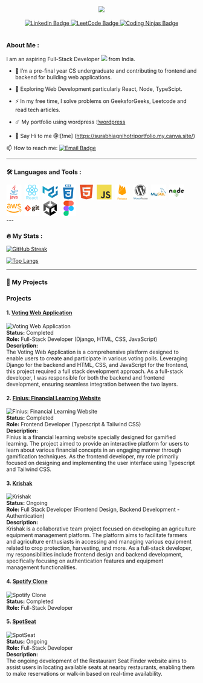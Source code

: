 <div id="header" align="center">
  <img src="https://media.giphy.com/media/WIQ0N0OUvei1OW1h9Z/giphy.gif" width="100"/>
</div>
<br>
<div id="badges" align="center">
  <a href="https://www.linkedin.com/in/surabhiagnihotri28/">
    <img src="https://img.shields.io/badge/LinkedIn-blue?style=for-the-badge&logo=linkedin&logoColor=white" alt="LinkedIn Badge"/>
  </a>
  
  <a href="https://leetcode.com/u/surabhiagnihotri/">
    <img src="https://img.shields.io/badge/LeetCode-orange?style=for-the-badge&logo=leetcode&logoColor=white" alt="LeetCode Badge"/>
</a>

<a href="https://www.naukri.com/code360/profile/42ed8402-cdf9-4d08-b20e-25d2d297378e">
    <img src="https://img.shields.io/badge/Coding%20Ninjas-9B59B6?style=for-the-badge&logo=codingninjas&logoColor=white" alt="Coding Ninjas Badge"/>
</a>


</div>
<img src="https://komarev.com/ghpvc/?username=surabhi-agnihotri&style=flat-square&color=blue" alt="" align="center"/>

###  About Me :
I am an aspiring Full-Stack Developer <img src="https://media.giphy.com/media/WUlplcMpOCEmTGBtBW/giphy.gif" width="30"> from India.
- :telescope: I’m a pre-final year CS undergraduate and contributing to frontend and backend for building web applications.

- :seedling: Exploring Web Development particularly React, Node, TypeScipt.

- :zap: In my free time, I solve problems on GeeksforGeeks, Leetcode and read tech articles.
- :comet: My portfolio using wordpress :[!wordpress](https://surabhisblog.infinityfreeapp.com/?i=1)
- :mango: Say Hi to me @:[!me] (https://surabhiagnihotriportfolio.my.canva.site/)

:mailbox: How to reach me: [![Email Badge](https://img.shields.io/badge/Email-red?style=flat&logo=gmail&logoColor=white)](mailto:surabhi.2125cs1188@kiet.edu)

---

### :hammer_and_wrench: Languages and Tools :

<div>
  <img src="https://github.com/devicons/devicon/blob/master/icons/java/java-original-wordmark.svg" title="Java" alt="Java" width="40" height="40"/>&nbsp;
  <img src="https://github.com/devicons/devicon/blob/master/icons/react/react-original-wordmark.svg" title="React" alt="React" width="40" height="40"/>&nbsp;
<!--   <img src="https://github.com/devicons/devicon/blob/master/icons/spring/spring-original-wordmark.svg" title="Spring" alt="Spring" width="40" height="40"/>&nbsp; -->
  <img src="https://github.com/devicons/devicon/blob/master/icons/materialui/materialui-original.svg" title="Material UI" alt="Material UI" width="40" height="40"/>&nbsp;
<!--   <img src="https://github.com/devicons/devicon/blob/master/icons/flutter/flutter-original.svg" title="Flutter" alt="Flutter" width="40" height="40"/>&nbsp;
  <img src="https://github.com/devicons/devicon/blob/master/icons/redux/redux-original.svg" title="Redux" alt="Redux " width="40" height="40"/>&nbsp; -->
  <img src="https://github.com/devicons/devicon/blob/master/icons/css3/css3-plain-wordmark.svg"  title="CSS3" alt="CSS" width="40" height="40"/>&nbsp;
  <img src="https://github.com/devicons/devicon/blob/master/icons/html5/html5-original.svg" title="HTML5" alt="HTML" width="40" height="40"/>&nbsp;
  <img src="https://github.com/devicons/devicon/blob/master/icons/javascript/javascript-original.svg" title="JavaScript" alt="JavaScript" width="40" height="40"/>&nbsp;
  <img src="https://github.com/devicons/devicon/blob/master/icons/firebase/firebase-plain-wordmark.svg" title="Firebase" alt="Firebase" width="40" height="40"/>&nbsp;
  <img src="https://github.com/devicons/devicon/blob/master/icons/wordpress/wordpress-original.svg" title="WordPress" alt="WordPress" width="40" height="40"/>&nbsp;
  <img src="https://github.com/devicons/devicon/blob/master/icons/mysql/mysql-original-wordmark.svg" title="MySQL"  alt="MySQL" width="40" height="40"/>&nbsp;
  <img src="https://github.com/devicons/devicon/blob/master/icons/nodejs/nodejs-original-wordmark.svg" title="NodeJS" alt="NodeJS" width="40" height="40"/>&nbsp;
  <img src="https://github.com/devicons/devicon/blob/master/icons/amazonwebservices/amazonwebservices-plain-wordmark.svg" title="AWS" alt="AWS" width="40" height="40"/>&nbsp;
  <img src="https://github.com/devicons/devicon/blob/master/icons/git/git-original-wordmark.svg" title="Git" alt="Git" width="40" height="40"/>&nbsp;
  <img src="https://github.com/devicons/devicon/blob/master/icons/unity/unity-original.svg" title="Unity3D" alt="Unity3D" width="40" height="40"/>&nbsp;
<img src="https://github.com/devicons/devicon/blob/master/icons/figma/figma-original.svg" title="Figma" alt="Figma" width="40" height="40"/>&nbsp;

</div>
---

### :fire: My Stats :



[![GitHub Streak](http://github-readme-streak-stats.herokuapp.com?user=surabhi-agnihotri&theme=dark&background=000000)](https://git.io/streak-stats)

[![Top Langs](https://github-readme-stats.vercel.app/api/top-langs/?username=surabhi-agnihotri&layout=compact&theme=vision-friendly-dark)](https://github.com/surabhi-agnihotri/github-readme-stats)

---



### :rocket: My Projects

### Projects

#### 1. [Voting Web Application](https://github.com/surabhi-agnihotri/Voting-web-app)
![Voting Web Application](https://cdn-icons-png.flaticon.com/128/2633/2633926.png)
<br>
**Status:** Completed  
**Role:** Full-Stack Developer (Django, HTML, CSS, JavaScript)  
**Description:**  
The Voting Web Application is a comprehensive platform designed to enable users to create and participate in various voting polls. Leveraging Django for the backend and HTML, CSS, and JavaScript for the frontend, this project required a full stack development approach. As a full-stack developer, I was responsible for both the backend and frontend development, ensuring seamless integration between the two layers.

#### 2. [Finius: Financial Learning Website](https://github.com/surabhi-agnihotri/FINIUS)
![Finius: Financial Learning Website](https://cdn-icons-png.flaticon.com/128/4430/4430725.png)
<br>
**Status:** Completed  
**Role:** Frontend Developer (Typescript & Tailwind CSS)  
**Description:**  
Finius is a financial learning website specially designed for gamified learning. The project aimed to provide an interactive platform for users to learn about various financial concepts in an engaging manner through gamification techniques. As the frontend developer, my role primarily focused on designing and implementing the user interface using Typescript and Tailwind CSS.

#### 3. [Krishak](https://github.com/surabhi-agnihotri/Krishak)
![Krishak](https://cdn-icons-png.flaticon.com/128/7417/7417717.png)
<br>
**Status:** Ongoing  
**Role:** Full Stack Developer (Frontend Design, Backend Development - Authentication)  
**Description:**  
Krishak is a collaborative team project focused on developing an agriculture equipment management platform. The platform aims to facilitate farmers and agriculture enthusiasts in accessing and managing various equipment related to crop protection, harvesting, and more. As a full-stack developer, my responsibilities include frontend design and backend development, specifically focusing on authentication features and equipment management functionalities.

#### 4. [Spotify Clone](https://github.com/surabhi-agnihotri/Spotify-Clone-Project)
![Spotify Clone](https://cdn-icons-png.flaticon.com/128/2111/2111624.png)
<br>
**Status:** Completed  
**Role:** Full-Stack Developer

#### 5. [SpotSeat](https://github.com/surabhi-agnihotri/SpotSeat)
![SpotSeat](https://cdn-icons-png.flaticon.com/128/3157/3157429.png)
<br>
**Status:** Ongoing  
**Role:** Full-Stack Developer  
**Description:**  
The ongoing development of the Restaurant Seat Finder website aims to assist users in locating available seats at nearby restaurants, enabling them to make reservations or walk-in based on real-time availability.
